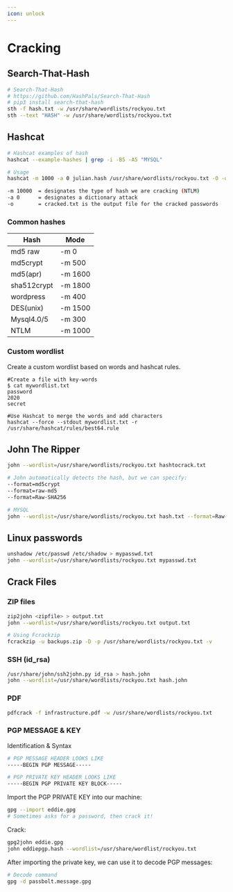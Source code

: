 ```yaml
---
icon: unlock
---
```

# Cracking

## Search-That-Hash

```bash
# Search-That-Hash
# https://github.com/HashPals/Search-That-Hash
# pip3 install search-that-hash
sth -f hash.txt -w /usr/share/wordlists/rockyou.txt
sth --text "HASH" -w /usr/share/wordlists/rockyou.txt
```

## Hashcat

```bash
# Hashcat examples of hash
hashcat --example-hashes | grep -i -B5 -A5 "MYSQL"

# Usage
hashcat -m 1000 -a 0 julian.hash /usr/share/wordlists/rockyou.txt -O -o cracked-hash.txt

-m 10000  = designates the type of hash we are cracking (NTLM)
-a 0      = designates a dictionary attack
-o        = cracked.txt is the output file for the cracked passwords
```
### Common hashes
| Hash | Mode |
| --- | --- |
| md5 raw | -m 0 |
| md5crypt | -m 500 |
| md5(apr) | -m 1600 |
| sha512crypt | -m 1800 |
| wordpress | -m 400 |
| DES(unix) | -m 1500 |
| Mysql4.0/5 | -m 300 |
| NTLM | -m 1000 |

### Custom wordlist
Create a custom wordlist based on words and hashcat rules.
```
#Create a file with key-words
$ cat mywordlist.txt
password
2020
secret

#Use Hashcat to merge the words and add characters
hashcat --force --stdout mywordlist.txt -r /usr/share/hashcat/rules/best64.rule
```

## John The Ripper

```bash
john --wordlist=/usr/share/wordlists/rockyou.txt hashtocrack.txt

# John automatically detects the hash, but we can specify:
--format=md5crypt
--format=raw-md5
--format=Raw-SHA256

# MYSQL
john --wordlist=/usr/share/wordlists/rockyou.txt hash.txt --format=Raw-SHA256
```

## Linux passwords

```bash
unshadow /etc/passwd /etc/shadow > mypasswd.txt
john --wordlist=/usr/share/wordlists/rockyou.txt mypasswd.txt
```

## Crack Files

### ZIP files

```bash
zip2john <zi­pfi­le> > output.txt 
john --wordlist=/usr/share/wordlists/rockyou.txt output.txt

# Using Fcrackzip
fcrackzip -u backup­s.zip -D -p /usr/s­har­e/w­ord­lis­ts/­roc­kyo­u.txt -v
```

### SSH (id_rsa)

```bash
/usr/share/john/ssh2john.py id_rsa > hash.john
john --wordlist=/usr/share/wordlists/rockyou.txt hash.john
```

### PDF

```bash
pdfcrack -f infrastructure.pdf -w /usr/share/wordlists/rockyou.txt
```

### PGP MESSAGE & KEY

Identification & Syntax

```bash
# PGP MESSAGE HEADER LOOKS LIKE
-----BEGIN PGP MESSAGE-----

# PGP PRIVATE KEY HEADER LOOKS LIKE
-----BEGIN PGP PRIVATE KEY BLOCK-----
```

Import the PGP PRIVATE KEY into our machine:

```bash
gpg --import eddie.gpg
# Sometimes asks for a password, then crack it!
```

Crack:

```bash
gpg2john eddie.gpg
john eddiepgp.hash --wordlist=/usr/share/wordlist/rockyou.txt
```

After importing the private key, we can use it to decode PGP messages:

```bash
# Decode command
gpg -d passbolt.message.gpg
```
